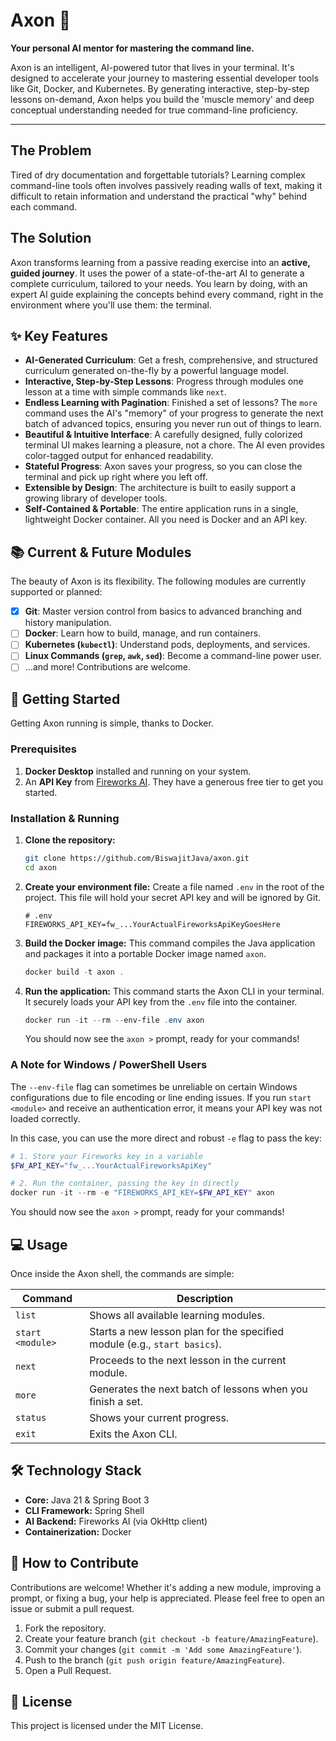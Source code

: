 # Axon 🧠

**Your personal AI mentor for mastering the command line.**

Axon is an intelligent, AI-powered tutor that lives in your terminal. It's designed to accelerate your journey to mastering essential developer tools like Git, Docker, and Kubernetes. By generating interactive, step-by-step lessons on-demand, Axon helps you build the 'muscle memory' and deep conceptual understanding needed for true command-line proficiency.

---

<!-- It is highly recommended to create a short GIF of Axon in action and place it here.
     Tools like asciinema or terminalizer are perfect for this. -->
<!-- ![Axon Demo GIF](link-to-your-demo.gif) -->

## The Problem

Tired of dry documentation and forgettable tutorials? Learning complex command-line tools often involves passively reading walls of text, making it difficult to retain information and understand the practical "why" behind each command.

## The Solution

Axon transforms learning from a passive reading exercise into an **active, guided journey**. It uses the power of a state-of-the-art AI to generate a complete curriculum, tailored to your needs. You learn by doing, with an expert AI guide explaining the concepts behind every command, right in the environment where you'll use them: the terminal.

## ✨ Key Features

*   **AI-Generated Curriculum**: Get a fresh, comprehensive, and structured curriculum generated on-the-fly by a powerful language model.
*   **Interactive, Step-by-Step Lessons**: Progress through modules one lesson at a time with simple commands like `next`.
*   **Endless Learning with Pagination**: Finished a set of lessons? The `more` command uses the AI's "memory" of your progress to generate the next batch of advanced topics, ensuring you never run out of things to learn.
*   **Beautiful & Intuitive Interface**: A carefully designed, fully colorized terminal UI makes learning a pleasure, not a chore. The AI even provides color-tagged output for enhanced readability.
*   **Stateful Progress**: Axon saves your progress, so you can close the terminal and pick up right where you left off.
*   **Extensible by Design**: The architecture is built to easily support a growing library of developer tools.
*   **Self-Contained & Portable**: The entire application runs in a single, lightweight Docker container. All you need is Docker and an API key.

## 📚 Current & Future Modules

The beauty of Axon is its flexibility. The following modules are currently supported or planned:

*   [x] **Git**: Master version control from basics to advanced branching and history manipulation.
*   [ ] **Docker**: Learn how to build, manage, and run containers.
*   [ ] **Kubernetes (`kubectl`)**: Understand pods, deployments, and services.
*   [ ] **Linux Commands (`grep`, `awk`, `sed`)**: Become a command-line power user.
*   [ ] ...and more! Contributions are welcome.

## 🚀 Getting Started

Getting Axon running is simple, thanks to Docker.

### Prerequisites

1.  **Docker Desktop** installed and running on your system.
2.  An **API Key** from [Fireworks AI](https://fireworks.ai/). They have a generous free tier to get you started.

### Installation & Running

1.  **Clone the repository:**
    ```bash
    git clone https://github.com/BiswajitJava/axon.git
    cd axon
    ```

2.  **Create your environment file:**
    Create a file named `.env` in the root of the project. This file will hold your secret API key and will be ignored by Git.
    ```
    # .env
    FIREWORKS_API_KEY=fw_...YourActualFireworksApiKeyGoesHere
    ```

3.  **Build the Docker image:**
    This command compiles the Java application and packages it into a portable Docker image named `axon`.
    ```powershell
    docker build -t axon .
    ```

4.  **Run the application:**
    This command starts the Axon CLI in your terminal. It securely loads your API key from the `.env` file into the container.
    ```powershell
    docker run -it --rm --env-file .env axon
    ```
    You should now see the `axon >` prompt, ready for your commands!

### A Note for Windows / PowerShell Users

The `--env-file` flag can sometimes be unreliable on certain Windows configurations due to file encoding or line ending issues. If you run `start <module>` and receive an authentication error, it means your API key was not loaded correctly.

In this case, you can use the more direct and robust `-e` flag to pass the key:

```powershell
# 1. Store your Fireworks key in a variable
$FW_API_KEY="fw_...YourActualFireworksApiKey"

# 2. Run the container, passing the key in directly
docker run -it --rm -e "FIREWORKS_API_KEY=$FW_API_KEY" axon
```
You should now see the `axon >` prompt, ready for your commands!

## 💻 Usage

Once inside the Axon shell, the commands are simple:

| Command           | Description                                                 |
| ----------------- | ----------------------------------------------------------- |
| `list`            | Shows all available learning modules.                       |
| `start <module>`  | Starts a new lesson plan for the specified module (e.g., `start basics`). |
| `next`            | Proceeds to the next lesson in the current module.          |
| `more`            | Generates the next batch of lessons when you finish a set.  |
| `status`          | Shows your current progress.                                |
| `exit`            | Exits the Axon CLI.                                         |

## 🛠️ Technology Stack

*   **Core:** Java 21 & Spring Boot 3
*   **CLI Framework:** Spring Shell
*   **AI Backend:** Fireworks AI (via OkHttp client)
*   **Containerization:** Docker

## 🙌 How to Contribute

Contributions are welcome! Whether it's adding a new module, improving a prompt, or fixing a bug, your help is appreciated. Please feel free to open an issue or submit a pull request.

1.  Fork the repository.
2.  Create your feature branch (`git checkout -b feature/AmazingFeature`).
3.  Commit your changes (`git commit -m 'Add some AmazingFeature'`).
4.  Push to the branch (`git push origin feature/AmazingFeature`).
5.  Open a Pull Request.

## 📄 License

This project is licensed under the MIT License.
